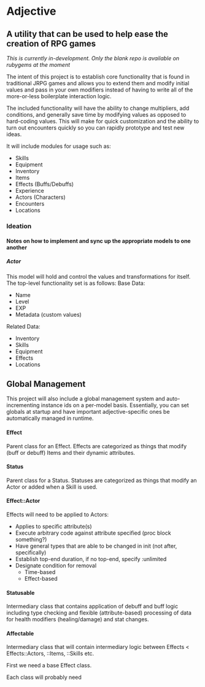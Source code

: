 # Adjective
## A utility that can be used to help ease the creation of RPG games

_This is currently in-development. Only the blank repo is available on rubygems at the moment_

The intent of this project is to establish core functionality that is found in traditional JRPG games and allows you to extend them and modify initial values and pass in your own modifiers instead of having to write all of the more-or-less boilerplate interaction logic. 

The included functionality will have the ability to change multipliers, add conditions, and generally save time by modifying values as opposed to hard-coding values. This will make for quick customization and the ability to turn out encounters quickly so you can rapidly prototype and test new ideas.

It will include modules for usage such as:
 - Skills
 - Equipment
 - Inventory
 - Items
 - Effects (Buffs/Debuffs)
 - Experience
 - Actors (Characters)
 - Encounters
 - Locations
 
### Ideation
#### Notes on how to implement and sync up the appropriate models to one another

##### Actor
This model will hold and control the values and transformations for itself. The top-level functionality set is as follows:
Base Data:
   - Name
   - Level
   - EXP
   - Metadata (custom values)

Related Data:
   - Inventory
   - Skills
   - Equipment
   - Effects
   - Locations
   
## Global Management
This project will also include a global management system and auto-incrementing instance ids on a per-model basis. Essentially, you can set globals at startup and have important adjective-specific ones be automatically managed in runtime.

#### Effect
Parent class for an Effect. 
Effects are categorized as things that modify (buff or debuff) Items and their dynamic attributes.

#### Status
Parent class for a Status.
Statuses are categorized as things that modify an Actor or added when a Skill is used. 

#### Effect::Actor
Effects will need to be applied to Actors:
- Applies to specific attribute(s)
- Execute arbitrary code against attribute specified (proc block something?)
- Have general types that are able to be changed in init (not after, specifically)
- Establish top-end duration, if no top-end, specify :unlimited
- Designate condition for removal
  - Time-based
  - Effect-based

#### Statusable
Intermediary class that contains application of debuff and buff logic including type checking and flexible (attribute-based) processing of data for health modifiers (healing/damage) and stat changes.

#### Affectable
Intermediary class that will contain intermediary logic between Effects < Effects::Actors, ::Items, ::Skills etc. 

First we need a base Effect class.

Each class will probably need 

